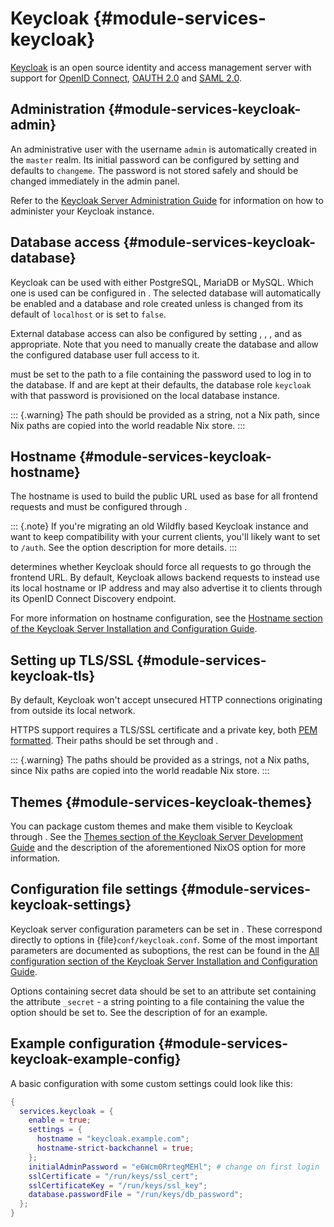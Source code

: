 # Keycloak {#module-services-keycloak}

[Keycloak](https://www.keycloak.org/) is an
open source identity and access management server with support for
[OpenID Connect](https://openid.net/connect/),
[OAUTH 2.0](https://oauth.net/2/) and
[SAML 2.0](https://en.wikipedia.org/wiki/SAML_2.0).

## Administration {#module-services-keycloak-admin}

An administrative user with the username
`admin` is automatically created in the
`master` realm. Its initial password can be
configured by setting [](#opt-services.keycloak.initialAdminPassword)
and defaults to `changeme`. The password is
not stored safely and should be changed immediately in the
admin panel.

Refer to the [Keycloak Server Administration Guide](
  https://www.keycloak.org/docs/latest/server_admin/index.html
) for information on
how to administer your Keycloak
instance.

## Database access {#module-services-keycloak-database}

Keycloak can be used with either PostgreSQL, MariaDB or
MySQL. Which one is used can be
configured in [](#opt-services.keycloak.database.type). The selected
database will automatically be enabled and a database and role
created unless [](#opt-services.keycloak.database.host) is changed
from its default of `localhost` or
[](#opt-services.keycloak.database.createLocally) is set to `false`.

External database access can also be configured by setting
[](#opt-services.keycloak.database.host),
[](#opt-services.keycloak.database.name),
[](#opt-services.keycloak.database.username),
[](#opt-services.keycloak.database.useSSL) and
[](#opt-services.keycloak.database.caCert) as
appropriate. Note that you need to manually create the database
and allow the configured database user full access to it.

[](#opt-services.keycloak.database.passwordFile)
must be set to the path to a file containing the password used
to log in to the database. If [](#opt-services.keycloak.database.host)
and [](#opt-services.keycloak.database.createLocally)
are kept at their defaults, the database role
`keycloak` with that password is provisioned
on the local database instance.

::: {.warning}
The path should be provided as a string, not a Nix path, since Nix
paths are copied into the world readable Nix store.
:::

## Hostname {#module-services-keycloak-hostname}

The hostname is used to build the public URL used as base for
all frontend requests and must be configured through
[](#opt-services.keycloak.settings.hostname).

::: {.note}
If you're migrating an old Wildfly based Keycloak instance
and want to keep compatibility with your current clients,
you'll likely want to set [](#opt-services.keycloak.settings.http-relative-path)
to `/auth`. See the option description
for more details.
:::

[](#opt-services.keycloak.settings.hostname-strict-backchannel)
determines whether Keycloak should force all requests to go
through the frontend URL. By default,
Keycloak allows backend requests to
instead use its local hostname or IP address and may also
advertise it to clients through its OpenID Connect Discovery
endpoint.

For more information on hostname configuration, see the [Hostname
section of the Keycloak Server Installation and Configuration
Guide](https://www.keycloak.org/server/hostname).

## Setting up TLS/SSL {#module-services-keycloak-tls}

By default, Keycloak won't accept
unsecured HTTP connections originating from outside its local
network.

HTTPS support requires a TLS/SSL certificate and a private key,
both [PEM formatted](https://en.wikipedia.org/wiki/Privacy-Enhanced_Mail).
Their paths should be set through
[](#opt-services.keycloak.sslCertificate) and
[](#opt-services.keycloak.sslCertificateKey).

::: {.warning}
 The paths should be provided as a strings, not a Nix paths,
since Nix paths are copied into the world readable Nix store.
:::

## Themes {#module-services-keycloak-themes}

You can package custom themes and make them visible to
Keycloak through [](#opt-services.keycloak.themes). See the
[Themes section of the Keycloak Server Development Guide](
  https://www.keycloak.org/docs/latest/server_development/#_themes
) and the description of the aforementioned NixOS option for
more information.

## Configuration file settings {#module-services-keycloak-settings}

Keycloak server configuration parameters can be set in
[](#opt-services.keycloak.settings). These correspond
directly to options in
{file}`conf/keycloak.conf`. Some of the most
important parameters are documented as suboptions, the rest can
be found in the [All
configuration section of the Keycloak Server Installation and
Configuration Guide](https://www.keycloak.org/server/all-config).

Options containing secret data should be set to an attribute
set containing the attribute `_secret` - a
string pointing to a file containing the value the option
should be set to. See the description of
[](#opt-services.keycloak.settings) for an example.

## Example configuration {#module-services-keycloak-example-config}

A basic configuration with some custom settings could look like this:
```nix
{
  services.keycloak = {
    enable = true;
    settings = {
      hostname = "keycloak.example.com";
      hostname-strict-backchannel = true;
    };
    initialAdminPassword = "e6Wcm0RrtegMEHl"; # change on first login
    sslCertificate = "/run/keys/ssl_cert";
    sslCertificateKey = "/run/keys/ssl_key";
    database.passwordFile = "/run/keys/db_password";
  };
}
```
